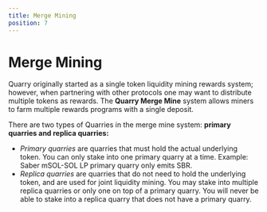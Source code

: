 ```yaml
---
title: Merge Mining
position: 7
---
```


# Merge Mining

Quarry originally started as a single token liquidity mining rewards system; however, when partnering with other protocols one may want to distribute multiple tokens as rewards. The **Quarry Merge Mine** system allows miners to farm multiple rewards programs with a single deposit.

There are two types of Quarries in the merge mine system: **primary quarries and replica quarries:**

- _Primary quarries_ are quarries that must hold the actual underlying token. You can only stake into one primary quarry at a time. Example: Saber mSOL-SOL LP primary quarry only emits SBR.
- _Replica quarries_ are quarries that do not need to hold the underlying token, and are used for joint liquidity mining. You may stake into multiple replica quarries or only one on top of a primary quarry. You will never be able to stake into a replica quarry that does not have a primary quarry.

